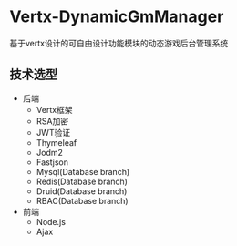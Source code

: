 # Vertx-DynamicGmManager
基于vertx设计的可自由设计功能模块的动态游戏后台管理系统
## 技术选型
+ 后端
    + Vertx框架
    + RSA加密
    + JWT验证
    + Thymeleaf
    + Jodm2
    + Fastjson
    + Mysql(Database branch)
    + Redis(Database branch)
    + Druid(Database branch)
    + RBAC(Database branch)
+ 前端
    + Node.js
    + Ajax